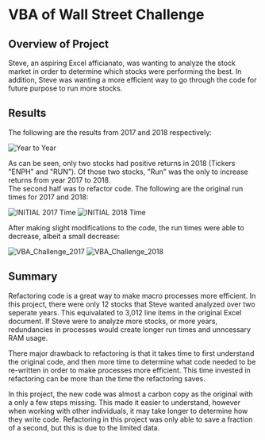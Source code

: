 # **VBA of Wall Street Challenge**

## Overview of Project
Steve, an aspiring Excel afficianato, was wanting to analyze the stock market in order to determine which stocks were performing the best.  In addition, Steve was wanting a more efficient way to go through the code for future purpose to run more stocks. 
## Results
The following are the results from 2017 and 2018 respectively:

![Year to Year](https://user-images.githubusercontent.com/100173822/161407829-d1b0a4ce-60b3-4288-bdbd-7c1ba9593bd7.png)

As can be seen, only two stocks had positive returns in 2018 (Tickers "ENPH" and "RUN").  Of those two stocks, "Run" was the only to increase returns from year 2017 to 2018.  
The second half was to refactor code.  The following are the original run times for 2017 and 2018:

![INITIAL 2017 Time](https://user-images.githubusercontent.com/100173822/161407730-5eb4fcbd-8ea7-45ec-950c-10b91a2675c9.png)
![INITIAL 2018 Time](https://user-images.githubusercontent.com/100173822/161407731-0825d587-56a4-4410-9d57-0181ec6de3a7.png)

After making slight modifications to the code, the run times were able to decrease, albeit a small decrease:

![VBA_Challenge_2017](https://user-images.githubusercontent.com/100173822/161407782-0fa31e86-8c45-4f34-abc4-d1dac9bc0df1.png)
![VBA_Challenge_2018](https://user-images.githubusercontent.com/100173822/161407783-686d36c0-1550-4fa1-bbf5-f25bec76e896.png)

## Summary 
Refactoring code is a great way to make macro processes more efficient.  In this project, there were only 12 stocks that Steve wanted analyzed over two seperate years. This equivalated to 3,012 line items in the original Excel document.  If Steve were to analyze more stocks, or more years, redundancies in processes would create longer run times and unncessary RAM usage.   

There major drawback to refactoring is that it takes time to first understand the original code, and then more time to determine what code needed to be re-written in order to make processes more efficient.  This time invested in refactoring can be more than the time the refactoring saves.  

In this project, the new code was almost a carbon copy as the original with a only a few steps missing.  This made it easier to understand, however when working with other individuals, it may take longer to determine how they write code.  Refactoring in this project was only able to save a fraction of a second, but this is due to the limited data.  
